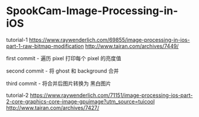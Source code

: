 # SpookCam-Image-Processing-in-iOS

tutorial-1
https://www.raywenderlich.com/69855/image-processing-in-ios-part-1-raw-bitmap-modification
http://www.tairan.com/archives/7449/

first commit - 遍历 pixel 打印每个 pixel 的亮度值

second commit - 将 ghost 和 background 合并

third commit - 将合并后图片转换为 黑白图片


tutorial-2
https://www.raywenderlich.com/71151/image-processing-ios-part-2-core-graphics-core-image-gpuimage?utm_source=tuicool
http://www.tairan.com/archives/7427/

